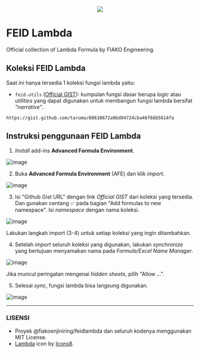 <div align="center">
<img src="https://img.icons8.com/dusk/64/FA5252/lambda.png"/>
</div>

# FEID Lambda

Official collection of Lambda Formula by FIAKO Engineering.

## Koleksi FEID Lambda

Saat ini hanya tersedia 1 koleksi fungsi lambda yaitu:

- `feid.utils` ([Official GIST](https://gist.github.com/taruma/60610672a9bd94724cba46f68b5614fa)): kumpulan fungsi dasar berupa _logic_ atau _utilities_ yang dapat digunakan untuk membangun fungsi lambda bersifat _"narrative"_. 

```https://gist.github.com/taruma/60610672a9bd94724cba46f68b5614fa```


## Instruksi penggunaan FEID Lambda

1. _Install_ add-ins **Advanced Formula Environment**.

![image](https://user-images.githubusercontent.com/1007910/192432581-0fd50e59-b0d0-4d9a-b802-81fda91060cb.png)

2. Buka **Advanced Formula Environment** (AFE) dan klik _import_. 

![image](https://user-images.githubusercontent.com/1007910/192432838-0b21184d-f06b-4d03-b56b-97aad0cd392a.png)

3. Isi "Github Gist URL" dengan link _Official GIST_ dari koleksi yang tersedia. Dan gunakan centang ✅ pada bagian "Add formulas to new namespace". Isi _namespace_ dengan nama koleksi. 

![image](https://user-images.githubusercontent.com/1007910/192433790-edfb2237-dcc9-41e0-898e-36d8a58e3438.png)

Lakukan langkah import (3-4) untuk setiap koleksi yang ingin ditambahkan. 

4. Setelah _import_ seluruh koleksi yang digunakan, lakukan _synchronize_ yang bertujuan menyamakan nama pada _Formula/Excel Name Manager_. 

![image](https://user-images.githubusercontent.com/1007910/192444394-78f8a5d5-1015-45b7-91e9-57f77f86923f.png)

Jika muncul peringatan mengenai _hidden sheets_, pilih "Allow ...". 

5. Selesai _sync_, fungsi lambda bisa langsung digunakan. 

![image](https://user-images.githubusercontent.com/1007910/192445916-242b2745-110b-44f7-9332-245b7fdaa695.png)

---

### LISENSI

- Proyek @fiakoenjiniring/feidlambda dan seluruh kodenya menggunakan MIT License. 
- <a target="_blank" href="https://icons8.com/icon/65815/lambda">Lambda</a> icon by <a target="_blank" href="https://icons8.com">Icons8</a>.